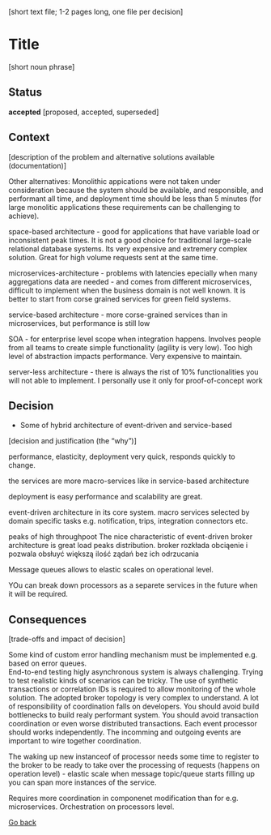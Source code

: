 [short text file; 1-2 pages long, one file per decision]

# Title

[short noun phrase]

## Status

**accepted**
[proposed, accepted, superseded]

## Context

[description of the problem and alternative solutions available (documentation)]

Other alternatives:
Monolithic appications were not taken under consideration because the system should be available, and responsible, and performant all time, and deployment time should be less than 5 minutes (for large monolitic applications these requirements can be challenging to achieve).

space-based architecture - good for applications that have variable load or inconsistent peak times. It is not a good choice for traditional large-scale relational database systems. Its very expensive and extremery complex solution. Great for high volume requests sent at the same time.

microservices-architecture - problems with latencies epecially when many aggregations data are needed - and comes from different microservices, difficult to implement when the business domain is not well known. It is better to start from corse grained services for green field systems.

service-based architecture - more corse-grained services than in microservices, but performance is still low

SOA - for enterprise level scope when integration happens. Involves people from all teams to create simple functionality (agility is very low). Too high level of abstraction impacts performance. Very expensive to maintain.

server-less architecture - there is always the rist of 10% functionalities you will not able to implement. I personally use it only for proof-of-concept work

## Decision

- Some of hybrid architecture of event-driven and service-based

[decision and justification (the “why”)]

performance, elasticity, deployment very quick, responds quickly to change.

the services are more macro-services like in service-based architecture

deployment is easy
performance and scalability are great.

event-driven architecture in its core system.
macro services selected by domain specific tasks e.g. notification, trips, integration connectors etc.

peaks of high throughpoot
The nice characteristic of event-driven broker architecture is great load peaks distribution.
broker rozkłada obciąenie i pozwala obsłuyć większą ilość ządań bez ich odrzucania

Message queues allows to elastic scales on operational level.

YOu can break down processors as a separete services in the future when it will be required.

## Consequences

[trade-offs and impact of decision]


Some kind of custom error handling mechanism must be implemented e.g. based on error queues.  
End-to-end testing higly asynchronous system is always challenging. Trying to test realistic kinds of scenarios can be tricky. The use of synthetic transactions or correlation IDs is required to allow monitoring of the whole solution.
The adopted broker topology is very complex to understand. A lot of responsibility of coordination falls on developers.
You should avoid build bottlenecks to build realy performant system.
You should avoid transaction coordination or even worse distributed transactions. Each event processor should works independently. The incomming and outgoing events are important to wire together coordination.

The waking up new instanceof of processor needs some time to register to the broker to be ready to take over the processing of requests (happens on operation level) - elastic scale when message topic/queue starts filling up you can span more instances of the service.   

Requires more coordination in componenet modification than for e.g. microservices.
Orchestration on processors level.

[Go back](./README.md)